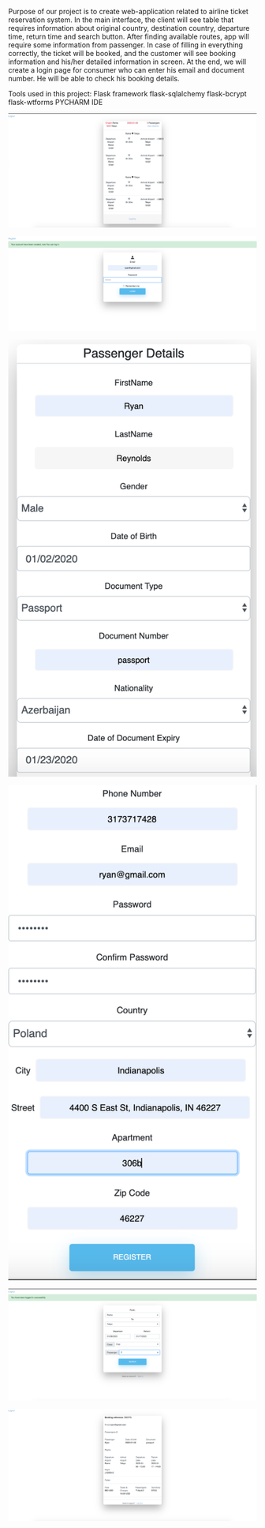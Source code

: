 Purpose of our project is to create web-application related to airline ticket reservation system. In the main interface, the client will see table that requires information about original country, destination country, departure time, return time and search button. After finding available routes, app will require some information from passenger. In case of filling in everything correctly, the ticket will be booked, and the customer will see booking information and his/her detailed information in screen. At the end, we will create a login page for consumer who can enter his email and document number. He will be able to check his booking details.

Tools used in this project:
Flask framework
flask-sqlalchemy
flask-bcrypt
flask-wtforms
PYCHARM IDE


![](images/Available.png)

![](images/Login.png)

![](images/Register1.png)

![](images/Register2.png)

![](images/Search.png)

![](images/Ticket.png)
